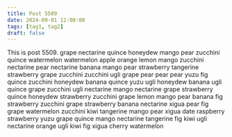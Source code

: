 ```yaml
---
title: Post 5509
date: 2024-09-01 12:00:00
tags: [tag1, tag2]
draft: false
---
```

This is post 5509.
grape
nectarine
quince
honeydew
mango
pear
zucchini
quince
watermelon
watermelon
apple
orange
lemon
mango
zucchini
nectarine
pear
nectarine
banana
mango
pear
strawberry
tangerine
strawberry
grape
zucchini
zucchini
ugli
grape
pear
pear
pear
yuzu
fig
quince
zucchini
honeydew
banana
quince
yuzu
ugli
honeydew
banana
ugli
quince
grape
zucchini
ugli
nectarine
mango
nectarine
grape
strawberry
quince
honeydew
strawberry
zucchini
grape
lemon
mango
pear
banana
fig
strawberry
zucchini
grape
strawberry
banana
nectarine
xigua
pear
fig
grape
watermelon
zucchini
kiwi
tangerine
mango
pear
xigua
date
raspberry
strawberry
yuzu
grape
quince
mango
nectarine
tangerine
fig
kiwi
ugli
nectarine
orange
ugli
kiwi
fig
xigua
cherry
watermelon
